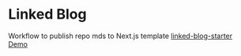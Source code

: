 # Linked Blog
Workflow to publish repo mds to Next.js template [linked-blog-starter](https://github.com/matthewwong525/linked-blog-starter)  
[Demo](linked-blog-md.vercel.app)